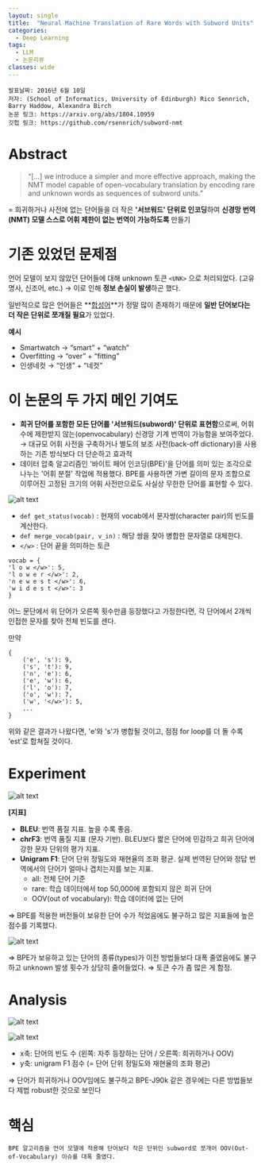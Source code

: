 ```yaml
---
layout: single
title:  "Neural Machine Translation of Rare Words with Subword Units"
categories:
  - Deep Learning
tags:
  - LLM
  - 논문리뷰
classes: wide
---
```


```
발표날짜: 2016년 6월 10일
저자: (School of Informatics, University of Edinburgh) Rico Sennrich, Barry Haddow, Alexandra Birch
논문 링크: https://arxiv.org/abs/1804.10959
깃헙 링크: https://github.com/rsennrich/subword-nmt
```


# Abstract
> “[…] we introduce a simpler and more effective approach, making the NMT model capable of open-vocabulary translation by encoding rare and unknown words as sequences of subword units.”

= 희귀하거나 사전에 없는 단어들을 더 작은 **'서브워드' 단위로 인코딩**하여 **신경망 번역(NMT) 모델 스스로 어휘 제한이 없는 번역이 가능하도록** 만들기

# 기존 있었던 문제점
언어 모델이 보지 않았던 단어들에 대해 unknown 토큰 `<UNK>` 으로 처리되었다. (고유명사, 신조어, etc.)
&rarr; 이로 인해 **정보 손실이 발생**하곤 했다.

일반적으로 많은 언어들은 **<u>합성어</u>**가 정말 많이 존재하기 때문에 **일반 단어보다는 더 작은 단위로 쪼개질 필요**가 있었다.

**예시**
- Smartwatch → “smart” + “watch”
- Overfitting → “over” + “fitting”
- 인생네컷 → “인생” + “네컷”


# 이 논문의 두 가지 메인 기여도
- **희귀 단어를 포함한 모든 단어를 '서브워드(subword)' 단위로 표현함**으로써, 어휘 수에 제한받지 않는(openvocabulary)
신경망 기계 번역이 가능함을 보여주었다. → 대규모 어휘 사전을 구축하거나 별도의 보조 사전(back-off dictionary)을 사용하는 기존 방식보다 더 단순하고 효과적
- 데이터 압축 알고리즘인 '바이트 페어 인코딩(BPE)'을 단어를 의미 있는 조각으로 나누는 '어휘 분절' 작업에 적용했다. BPE를 사용하면 가변 길이의 문자 조합으로 이루어진 고정된 크기의 어휘 사전만으로도 사실상 무한한 단어를 표현할 수 있다.

![alt text](image.png)

- `def get_status(vocab)` : 현재의 vocab에서 문자쌍(character pair)의 빈도를 계산한다.
- `def merge_vocab(pair, v_in)` : 해당 쌍을 찾아 병합한 문자열로 대체한다.
- `</w>` : 단어 끝을 의미하는 토큰

```
vocab = {
'l o w </w>': 5,
'l o w e r </w>': 2,
'n e w e s t </w>': 6,
'w i d e s t </w>': 3
}
```
어느 문단에서 위 단어가 오른쪽 횟수만큼 등장했다고 가정한다면, 각 단어에서 2개씩 인접한 문자를 찾아 전체 빈도를 센다.

만약

```
{ 
    ('e', 's'): 9, 
    ('s', 't'): 9, 
    ('n', 'e'): 6, 
    ('e', 'w'): 6, 
    ('l', 'o'): 7, 
    ('o', 'w'): 7, 
    ('w', '</w>'): 5, 
    ...
}
```
위와 같은 결과가 나왔다면, 'e'와 's'가 병합될 것이고, 점점 for loop를 더 돌 수록 ‘est’로 합쳐질 것이다.

# Experiment

![alt text](image-1.png)

**[지표]**
- **BLEU**: 번역 품질 지표. 높을 수록 좋음.
- **chrF3**: 번역 품질 지표 (문자 기반). BLEU보다 짧은 단어에 민감하고 희귀 단어에 강한 문자 단위의 평가 지표.
- **Unigram F1**: 단어 단위 정밀도와 재현율의 조화 평균. 실제 번역된 단어와 정답 번역에서의 단어가 얼마나 겹치는지를 보는 지표.
    - all: 전체 단어 기준
    - rare: 학습 데이터에서 top 50,000에 포함되지 않은 희귀 단어
    - OOV(out of vocabulary): 학습 데이터에 없는 단어

⇒ BPE를 적용한 버전들이 보유한 단어 수가 적었음에도 불구하고 많은 지표들에 높은 점수를 기록했다.

![alt text](image-2.png)

⇒ BPE가 보유하고 있는 단어의 종류(types)가 이전 방법들보다 대폭 줄였음에도 불구하고 unknown 발생 횟수가 상당히 줄어들었다.
⇒ 토큰 수가 좀 많은 게 함정.

# Analysis

![alt text](image-3.png)

![alt text](image-4.png)

- x축: 단어의 빈도 수 (왼쪽: 자주 등장하는 단어 / 오른쪽: 희귀하거나 OOV)
- y축: unigram F1 점수 (= 단어 단위 정밀도와 재현율의 조화 평균)

⇒ 단어가 희귀하거나 OOV임에도 불구하고 BPE-J90k 같은 경우에는 다른 방법들보다 제법 robust한 것으로 보인다

# 핵심
```
BPE 알고리즘을 언어 모델에 적용해 단어보다 작은 단위인 subword로 쪼개어 OOV(Out-of-Vocabulary) 이슈를 대폭 줄였다.
```